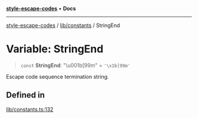[**style-escape-codes**](../../../README.md) • **Docs**

***

[style-escape-codes](../../../modules.md) / [lib/constants](../README.md) / StringEnd

# Variable: StringEnd

> `const` **StringEnd**: "\u001b\[99m" = `'\x1b[99m'`

Escape code sequence termination string.

## Defined in

[lib/constants.ts:132](https://github.com/mastermind-0xff/style-escape-codes/blob/86f72e47c8a4169fb2601208e7c23c504221a7fb/src/lib/constants.ts#L132)
